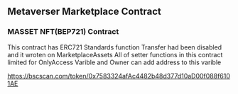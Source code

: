 ## Metaverser Marketplace Contract

### MASSET NFT(BEP721) Contract

This contract has ERC721 Standards function 
Transfer had been disabled and it wroten on MarketplaceAssets 
All of setter functions in this contract limited for OnlyAccess Varible and Owner can add address to this varible

https://bscscan.com/token/0x7583324afAc4482b48d377d10aD00f088f6101AE



